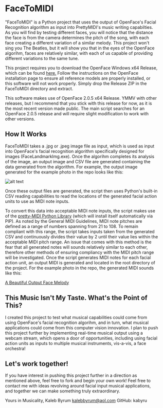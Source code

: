 # FaceToMIDI

"FaceToMIDI" is a Python project that uses the output of OpenFace's Facial Recognition algorithm as input into PrettyMIDI's music writing capabilties. As you will find by testing different faces, you will notice that the distance the face is from the camera determines the pitch of the song, with each face creating a different variation of a similar melody. This project won't sing you The Beatles, but it will show you that in the eyes of the OpenFace algorihm, faces are relatively similar, with each of us capable of providing different variations to the same tune.

This project requires you to download the OpenFace Windows x64 Release, which can be found [here.](https://github.com/TadasBaltrusaitis/OpenFace/wiki/Windows-Installation) Follow the instructions on the OpenFace installation page to ensure all reference models are properly installed, or this software will not work properly. Simply drop the Release ZIP in the FaceToMIDI directory and extract.

This software makes use of OpenFace 2.0.5 x64 Release. YMMV with other releases, but I recommend that you stick with this release for now, as it is the most recent version made public. The main script searches for an OpenFace 2.0.5 release and will require slight modification to work with other versions.

## How It Works

FaceToMIDI takes a .jpg or .jpeg image file as input, which is used as input into OpenFace's facial recognition algorithm specifically designed for images (FaceLandmarkImg.exe). Once the algorihm completes its analysis of the image, an output image and CSV file are generated containing the data generated from the algorithm. For example, the output image generated for the example photo in the repo looks like this:

![alt text](https://i.imgur.com/iFV1rWm.jpg "Isn't Gaben beautiful?")

Once these output files are generated, the script then uses Python's built-in CSV reading capabilities to read the locations of the generated facial action units to use as MIDI note inputs.

To convert this data into acceptable MIDI note inputs, the script makes use of the [pretty-MIDI Python Library](https://github.com/craffel/pretty-midi) (which will install itself automatically via PIP). As noted by the General MIDI Guidelines, MIDI note pitches are defined as a range of numbers spanning from 21 to 108. To remain compliant with this range, the script takes inputs taken from the generated CSV and continuously divides their value by 2 until their value lies within the acceptable MIDI pitch range. An issue that comes with this method is the fear that all generated notes will sounds relatively similar to each other, therefore other methods of ensuring compliancy with the MIDI pitch range will be investigated. Once the script generates MIDI notes for each facial action unit, an output MIDI is generated and located in the root directory of the project. For the example photo in the repo, the generated MIDI sounds like this:

[A Beautiful Output Face Melody](https://soundcloud.com/kaleb-byrum/piano-melody-generated-by-gabe-newells-face)

## This Music Isn't My Taste. What's the Point of This?
I created this project to test what musical capabilities could come from using OpenFace's facial recognition algorihm, and in turn, what musical applications could come from this computer vision innovation. I plan to push this project further by implementing real-time musical output using a webcam stream, which opens a door of opportunities, including using facial action units as inputs to multiple musical instruments, vis-a-vis, a face orchestra!

## Let's work together!
If you have interest in pushing this project further in a direction as mentioned above, feel free to fork and begin your own work! Feel free to contact me with ideas revolving around facial input musical applications, and together we can make something truly extraordinary.

Yours in Musicality,
Kaleb Byrum
kalebbyrum@aol.com
GitHub: kabyru
